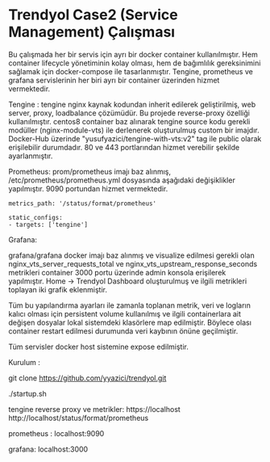# Trendyol Case2 (Service Management) Çalışması
Bu çalışmada her bir servis için ayrı bir docker container kullanılmıştır. 
Hem container lifecycle yönetiminin kolay olması, hem de bağımlılık gereksinimini sağlamak için docker-compose ile tasarlanmıştır. 
Tengine, prometheus ve grafana servislerinin her biri ayrı bir container üzerinden hizmet vermektedir. 

Tengine :
tengine nginx kaynak kodundan inherit edilerek geliştirilmiş, web server, proxy, loadbalance çözümüdür. Bu projede reverse-proxy özelliği kullanılmıştır. 
centos8 container baz alınarak tengine source kodu gerekli modüller (nginx-module-vts) ile derlenerek oluşturulmuş custom bir imajdır. 
Docker-Hub üzerinde "yusufyazici/tengine-with-vts:v2" tag ile public olarak erişilebilir durumdadır.
80 ve 443 portlarından hizmet verebilir şekilde ayarlanmıştır. 

Prometheus:
prom/prometheus imajı baz alınmış, /etc/prometheus/prometheus.yml dosyasında aşağıdaki değişiklikler yapılmıştır.
9090 portundan hizmet vermektedir. 
   
   
    metrics_path: '/status/format/prometheus'

    static_configs:
    - targets: ['tengine']


Grafana:

grafana/grafana docker imajı baz alınmış ve visualize edilmesi gerekli olan nginx_vts_server_requests_total ve
nginx_vts_upstream_response_seconds metrikleri container 3000 portu üzerinde admin konsola erişilerek yapılmıştır. 
Home -> Trendyol Dashboard oluşturulmuş ve ilgili metrikleri toplayan iki grafik eklenmiştir. 

Tüm bu yapılandırma ayarları ile zamanla toplanan metrik, veri ve logların kalıcı olması için persistent volume kullanılmış ve ilgili containerlara ait değişen dosyalar lokal sistemdeki klasörlere map edilmiştir. Böylece olası container restart edilmesi durumunda veri kaybının önüne geçilmiştir. 

Tüm servisler docker host sistemine expose edilmiştir.  

Kurulum :

git clone https://github.com/yyazici/trendyol.git

./startup.sh

tengine reverse proxy ve metrikler:
https://localhost
http://localhost/status/format/prometheus

prometheus :
localhost:9090

grafana:
localhost:3000



